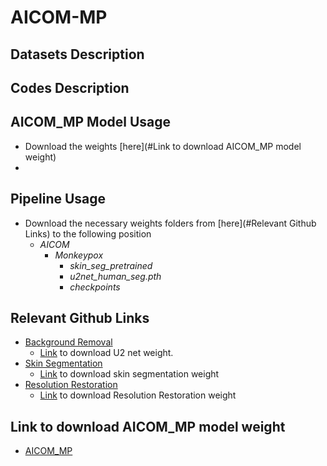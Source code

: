 # AICOM-MP


## Datasets Description

## Codes Description


## AICOM_MP Model Usage
* Download the weights [here](#Link to download AICOM_MP model weight)
* 

## Pipeline Usage
* Download the necessary weights folders from [here](#Relevant Github Links) to the following position
  * _AICOM_
    * _Monkeypox_
      * _skin_seg_pretrained_
      * _u2net_human_seg.pth_
      * _checkpoints_
## Relevant Github Links
* [Background Removal](https://github.com/xuebinqin/U-2-Net)
  * [Link](https://mcgill-my.sharepoint.com/:u:/g/personal/tianyi_yang_mail_mcgill_ca/EYQRUfCIf4RGi2YoxP8xXo8BpsJxZx_OML66KIgoWbk-2A?e=vzhXvK) to download U2 net weight.
* [Skin Segmentation](https://github.com/WillBrennan/SemanticSegmentation)
  * [Link]() to download skin segmentation weight
* [Resolution Restoration](https://github.com/microsoft/Bringing-Old-Photos-Back-to-Life/tree/master/Global)
  * [Link]() to download Resolution Restoration weight
## Link to download AICOM_MP model weight
* [AICOM_MP](https://mcgill-my.sharepoint.com/:u:/g/personal/tianyi_yang_mail_mcgill_ca/EXjzi4AU1ytKrsvaXsZf8jMBAtKZLOpZbzv4jorjOF3BCg?e=phPJkJ)